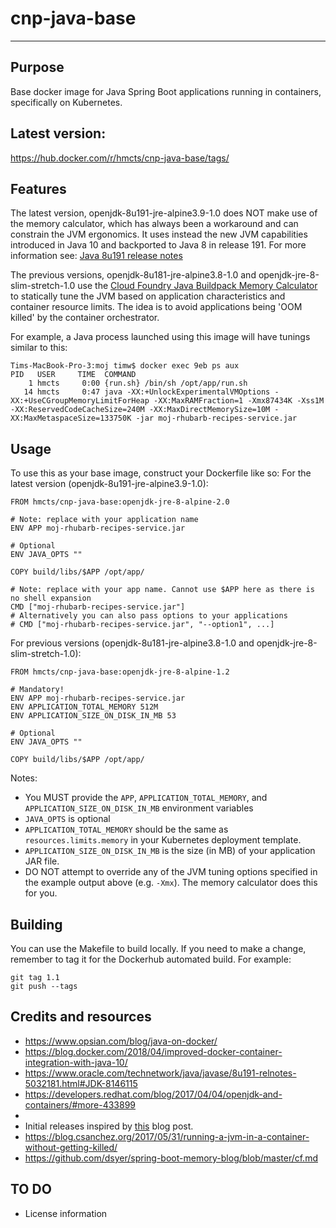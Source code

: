 # cnp-java-base
----
## Purpose
Base docker image for Java Spring Boot applications running in containers, specifically on Kubernetes.

## Latest version:
https://hub.docker.com/r/hmcts/cnp-java-base/tags/

## Features

The latest version, openjdk-8u191-jre-alpine3.9-1.0 does NOT make use of the memory calculator, which has always been a 
workaround and can constrain the JVM ergonomics. It uses instead the new JVM capabilities introduced in Java 10 and 
backported to Java 8 in release 191. For more information see:
[Java 8u191 release notes](https://www.oracle.com/technetwork/java/javase/8u191-relnotes-5032181.html#JDK-8146115)

The previous versions, openjdk-8u181-jre-alpine3.8-1.0  and openjdk-jre-8-slim-stretch-1.0 use the [Cloud Foundry Java Buildpack Memory Calculator](https://github.com/cloudfoundry/java-buildpack-memory-calculator) to statically tune the JVM based on application characteristics and container resource limits.  The idea is to avoid applications being 'OOM killed' by the container orchestrator.

For example, a Java process launched using this image will have tunings similar to this:
```
Tims-MacBook-Pro-3:moj timw$ docker exec 9eb ps aux
PID   USER     TIME  COMMAND
    1 hmcts     0:00 {run.sh} /bin/sh /opt/app/run.sh
   14 hmcts     0:47 java -XX:+UnlockExperimentalVMOptions -XX:+UseCGroupMemoryLimitForHeap -XX:MaxRAMFraction=1 -Xmx87434K -Xss1M -XX:ReservedCodeCacheSize=240M -XX:MaxDirectMemorySize=10M -XX:MaxMetaspaceSize=133750K -jar moj-rhubarb-recipes-service.jar
```

## Usage
To use this as your base image, construct your Dockerfile like so:
For the latest version (openjdk-8u191-jre-alpine3.9-1.0):
```
FROM hmcts/cnp-java-base:openjdk-jre-8-alpine-2.0

# Note: replace with your application name
ENV APP moj-rhubarb-recipes-service.jar

# Optional
ENV JAVA_OPTS ""

COPY build/libs/$APP /opt/app/

# Note: replace with your app name. Cannot use $APP here as there is no shell expansion
CMD ["moj-rhubarb-recipes-service.jar"]
# Alternatively you can also pass options to your applications
# CMD ["moj-rhubarb-recipes-service.jar", "--option1", ...]

```

For previous versions (openjdk-8u181-jre-alpine3.8-1.0  and openjdk-jre-8-slim-stretch-1.0):
```
FROM hmcts/cnp-java-base:openjdk-jre-8-alpine-1.2

# Mandatory!
ENV APP moj-rhubarb-recipes-service.jar
ENV APPLICATION_TOTAL_MEMORY 512M
ENV APPLICATION_SIZE_ON_DISK_IN_MB 53

# Optional
ENV JAVA_OPTS ""

COPY build/libs/$APP /opt/app/

```
Notes:
* You MUST provide the `APP`, `APPLICATION_TOTAL_MEMORY`, and `APPLICATION_SIZE_ON_DISK_IN_MB` environment variables
* `JAVA_OPTS` is optional
* `APPLICATION_TOTAL_MEMORY` should be the same as `resources.limits.memory` in your Kubernetes deployment template.
* `APPLICATION_SIZE_ON_DISK_IN_MB` is the size (in MB) of your application JAR file.
* DO NOT attempt to override any of the JVM tuning options specified in the example output above (e.g. `-Xmx`).  The memory calculator does this for you.

## Building
You can use the Makefile to build locally.  If you need to make a change, remember to tag it for the Dockerhub automated build.  For example:
```
git tag 1.1
git push --tags
```

## Credits and resources
* https://www.opsian.com/blog/java-on-docker/
* https://blog.docker.com/2018/04/improved-docker-container-integration-with-java-10/
* https://www.oracle.com/technetwork/java/javase/8u191-relnotes-5032181.html#JDK-8146115
* https://developers.redhat.com/blog/2017/04/04/openjdk-and-containers/#more-433899
* 
* Initial releases inspired by [this](https://medium.com/@matt_rasband/dockerizing-a-spring-boot-application-6ec9b9b41faf) blog post.
* https://blog.csanchez.org/2017/05/31/running-a-jvm-in-a-container-without-getting-killed/
* https://github.com/dsyer/spring-boot-memory-blog/blob/master/cf.md

## TO DO
* License information
